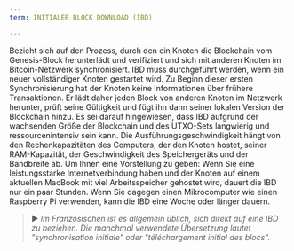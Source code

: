 ```yaml
---
term: INITIALER BLOCK DOWNLOAD (IBD)

---
```

Bezieht sich auf den Prozess, durch den ein Knoten die Blockchain vom Genesis-Block herunterlädt und verifiziert und sich mit anderen Knoten im Bitcoin-Netzwerk synchronisiert. IBD muss durchgeführt werden, wenn ein neuer vollständiger Knoten gestartet wird. Zu Beginn dieser ersten Synchronisierung hat der Knoten keine Informationen über frühere Transaktionen. Er lädt daher jeden Block von anderen Knoten im Netzwerk herunter, prüft seine Gültigkeit und fügt ihn dann seiner lokalen Version der Blockchain hinzu. Es sei darauf hingewiesen, dass IBD aufgrund der wachsenden Größe der Blockchain und des UTXO-Sets langwierig und ressourcenintensiv sein kann. Die Ausführungsgeschwindigkeit hängt von den Rechenkapazitäten des Computers, der den Knoten hostet, seiner RAM-Kapazität, der Geschwindigkeit des Speichergeräts und der Bandbreite ab. Um Ihnen eine Vorstellung zu geben: Wenn Sie eine leistungsstarke Internetverbindung haben und der Knoten auf einem aktuellen MacBook mit viel Arbeitsspeicher gehostet wird, dauert die IBD nur ein paar Stunden. Wenn Sie dagegen einen Mikrocomputer wie einen Raspberry Pi verwenden, kann die IBD eine Woche oder länger dauern.

> ► *Im Französischen ist es allgemein üblich, sich direkt auf eine IBD zu beziehen. Die manchmal verwendete Übersetzung lautet "synchronisation initiale" oder "téléchargement initial des blocs".*